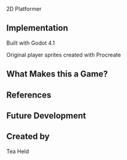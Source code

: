 2D Platformer

## Implementation
Built with Godot 4.1

Original player sprites created with Procreate

## What Makes this a Game?

## References

## Future Development

## Created by
Tea Held
